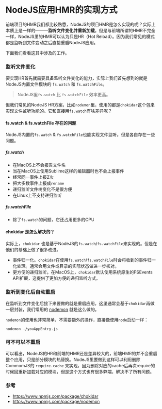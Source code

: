 # NodeJS应用HMR的实现方式

前端项目的HMR我们都比较熟悉，NodeJS的项目HMR是怎么实现的呢？实际上本质上是一样的———**监听文件变化并重新加载**。但是与前端所谓的HMR不完全一样，NodeJS里的HMR可以认为只是HR（Hot Reload）。因为我们常见的模式都是监听到文件变动之后直接重启NodeJS应用。

下面我们看看这其中涉及的工作。
### 监听文件变化
要实现HR首先就需要具备监听文件变化的能力，实际上我们首先想到的就是NodeJS内置文件模块的 `fs.watch` 和 `fs.watchFile`。

> NodeJS里`fs.watch` 比 `fs.watchFile` 效率更高。

但我们常见的NodeJS HR方案，比如`nodemon`里，使用的都是`chokidar`这个包来实现文件监听功能的。它和直接用`fs.watch`有啥差异呢？

#### fs.watch & fs.watchFile 存在的问题
NodeJS内置的`fs.watch` & `fs.watchFile`也能实现文件监听，但是各自存在一些问题。


##### fs.watch 

- 在MacOS上不会报告文件名
- 当在MacOS上使用Sublime这样的编辑器时也不会上报事件
- 经常同一事件上报2次
- 把大多数事件上报成`rename`
- 递归监听文件树变化不是很方便
- 在Linux上不支持递归监听

##### fs.watchFile 
- 除了`fs.watch`的问题，它还占用更多的CPU

#### chokidar 是怎么解决的？
实际上，`chokidar` 也是基于NodeJS的`fs.watch`/`fs.watchFile`来实现的。但是在他们的基础上做了很多改进。

- 事件归一化。`chokidar`在使用`fs.watch`/`fs.watchFile`时会将收到的事件归一化处理。通常会用文件或目录的实际状态做进一步核对。
- 更方便的递归监听。在MacOS上，`chokidar`默认使用系统原生的FSEvents API扩展，这提供了更加方便的递归监听方式。

### 监听到变化后自动重启
在监听到文件变化后接下来要做的就是重启应用，这里通常会基于`chokidar`再做一层封装，我们常用的 [nodemon](https://github.com/remy/nodemon/blob/master/lib/monitor/watch.js) 就是这么做的。

`nodemon`的使用也非常简单，不需要额外的操作，直接像使用`node`启动一样：

    nodemon ./youAppEntry.js


### 可不可以不重启
可以看出，NodeJS的HR和前端的HMR还是差异较大的，前端HMR的并不会重启整个应用，只是部分模块的热替换。NodeJS里要做到这样可以利用删除CommomJS的 `require.cache` 来实现，因为删除对应的cache后再次require的时候回重新加载对应的模块，但是这个方式也有很多弊端，解决不了所有问题。


### 参考

- https://www.npmjs.com/package/chokidar
- https://www.npmjs.com/package/nodemon